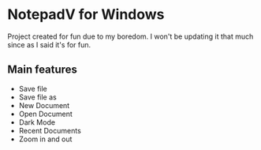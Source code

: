 # NotepadV for Windows
Project created for fun due to my boredom. I won't be updating it that much since as I said it's for fun.

## Main features 
- Save file
- Save file as
- New Document
- Open Document
- Dark Mode
- Recent Documents
- Zoom in and out